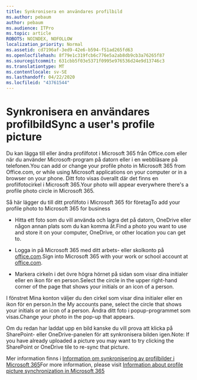 ```yaml
---
title: Synkronisera en användares profilbild
ms.author: pebaum
author: pebaum
ms.audience: ITPro
ms.topic: article
ROBOTS: NOINDEX, NOFOLLOW
localization_priority: Normal
ms.assetid: cd7196af-3ed9-42e6-b594-f51ad265fd63
ms.openlocfilehash: 8f79e1c319fcb6c776e5a2ab8db9cb3a76265f87
ms.sourcegitcommit: 631cbb5f03e5371f0995e976536d24e9d13746c3
ms.translationtype: MT
ms.contentlocale: sv-SE
ms.lasthandoff: 04/22/2020
ms.locfileid: "43761544"
---
```

# <a name="sync-a-users-profile-picture"></a><span data-ttu-id="ecd96-102">Synkronisera en användares profilbild</span><span class="sxs-lookup"><span data-stu-id="ecd96-102">Sync a user's profile picture</span></span>

<span data-ttu-id="ecd96-103">Du kan lägga till eller ändra profilfotot i Microsoft 365 från Office.com eller när du använder Microsoft-program på datorn eller i en webbläsare på telefonen.</span><span class="sxs-lookup"><span data-stu-id="ecd96-103">You can add or change your profile photo in Microsoft 365 from Office.com, or while using Microsoft applications on your computer or in a browser on your phone.</span></span> <span data-ttu-id="ecd96-104">Ditt foto visas överallt där det finns en profilfotocirkel i Microsoft 365.</span><span class="sxs-lookup"><span data-stu-id="ecd96-104">Your photo will appear everywhere there's a profile photo circle in Microsoft 365.</span></span>

<span data-ttu-id="ecd96-105">Så här lägger du till ditt profilfoto i Microsoft 365 för företag</span><span class="sxs-lookup"><span data-stu-id="ecd96-105">To add your profile photo to Microsoft 365 for business</span></span>

- <span data-ttu-id="ecd96-106">Hitta ett foto som du vill använda och lagra det på datorn, OneDrive eller någon annan plats som du kan komma åt.</span><span class="sxs-lookup"><span data-stu-id="ecd96-106">Find a photo you want to use and store it on your computer, OneDrive, or other location you can get to.</span></span>

- <span data-ttu-id="ecd96-107">Logga in på Microsoft 365 med ditt arbets- eller skolkonto på [office.com](https://www.office.com).</span><span class="sxs-lookup"><span data-stu-id="ecd96-107">Sign into Microsoft 365 with your work or school account at [office.com](https://www.office.com).</span></span>

- <span data-ttu-id="ecd96-108">Markera cirkeln i det övre högra hörnet på sidan som visar dina initialer eller en ikon för en person.</span><span class="sxs-lookup"><span data-stu-id="ecd96-108">Select the circle in the upper right-hand corner of the page that shows your initials or an icon of a person.</span></span>

<span data-ttu-id="ecd96-109">I fönstret Mina konton väljer du den cirkel som visar dina initialer eller en ikon för en person.</span><span class="sxs-lookup"><span data-stu-id="ecd96-109">In the My accounts pane, select the circle that shows your initials or an icon of a person.</span></span> <span data-ttu-id="ecd96-110">Ändra ditt foto i popup-programmet som visas.</span><span class="sxs-lookup"><span data-stu-id="ecd96-110">Change your photo in the pop-up that appears.</span></span>

<span data-ttu-id="ecd96-111">Om du redan har laddat upp en bild kanske du vill prova att klicka på SharePoint- eller OneDrive-panelen för att synkronisera bilden igen.</span><span class="sxs-lookup"><span data-stu-id="ecd96-111">Note: If you have already uploaded a picture you may want to try clicking the SharePoint or OneDrive tile to re-sync that picture.</span></span>

<span data-ttu-id="ecd96-112">Mer information finns i [Information om synkronisering av profilbilder i Microsoft 365](https://support.office.com/article/information-about-profile-picture-synchronization-in-office-365-20594d76-d054-4af4-a660-401133e3d48a)</span><span class="sxs-lookup"><span data-stu-id="ecd96-112">For more information, please visit [Information about profile picture synchronization in Microsoft 365](https://support.office.com/article/information-about-profile-picture-synchronization-in-office-365-20594d76-d054-4af4-a660-401133e3d48a)</span></span>

